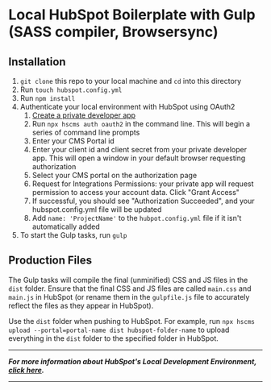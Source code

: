 # Local HubSpot Boilerplate with Gulp (SASS compiler, Browsersync)

## Installation

1. `git clone` this repo to your local machine and `cd` into this directory
2. Run `touch hubspot.config.yml`
3. Run `npm install`
4. Authenticate your local environment with HubSpot using OAuth2
    1. [Create a private developer app](https://developers.hubspot.com/docs/faq/how-do-i-create-an-app-in-hubspot)
    2. Run `npx hscms auth oauth2` in the command line. This will begin a series of command line prompts
    3. Enter your CMS Portal id
    4. Enter your client id and client secret from your private developer app. This will open a window in your default browser requesting authorization
    5. Select your CMS portal on the authorization page
    6. Request for Integrations Permissions: your private app will request permission to access your account data. Click "Grant Access"
    7. If successful, you should see "Authorization Succeeded", and your hubspot.config.yml file will be updated
    8. Add `name: 'ProjectName'` to the `hubpot.config.yml` file if it isn't automatically added
5. To start the Gulp tasks, run `gulp`

## Production Files

The Gulp tasks will compile the final (unminified) CSS and JS files in the `dist` folder. Ensure that the final CSS and JS files are called `main.css` and `main.js` in HubSpot (or rename them in the `gulpfile.js` file to accurately reflect the files as they appear in HubSpot). 

Use the `dist` folder when pushing to HubSpot. For example, run `npx hscms upload --portal=portal-name dist hubspot-folder-name` to upload everything in the `dist` folder to the specified folder in HubSpot.

---

_**For more information about HubSpot's Local Development Environment, [click here](https://designers.hubspot.com/docs/tools/local-development).**_

---